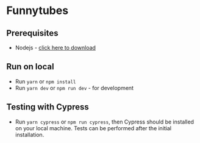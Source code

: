 # Funnytubes

## Prerequisites
- Nodejs - [click here to download](https://nodejs.org/en/)

## Run on local
- Run `yarn` or `npm install`
- Run `yarn dev` or `npm run dev` - for development

## Testing with Cypress
- Run `yarn cypress` or `npm run cypress`, then Cypress should be installed on your local machine. Tests can be performed after the initial installation.

